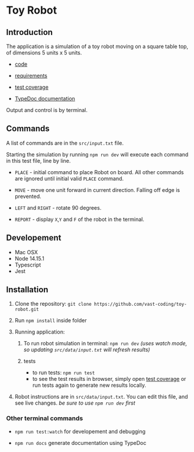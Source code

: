 # Toy Robot

## Introduction

The application is a simulation of a toy robot moving on a square table top, of dimensions 5 units x 5 units.

- [code](https://github.com/vast-coding/toy-robot)

- [requirements](https://github.com/vast-coding/toy-robot/blob/main/repuirements.md)

- [test coverage](https://toy-robot-test-coverage.vercel.app/)

- [TypeDoc documentation](https://toy-robot-documentation-ts.vercel.app/)

Output and control is by terminal.

## Commands

A list of commands are in the `src/input.txt` file.

Starting the simulation by running `npm run dev` will execute each command in this test file, line by line.

- `PLACE` - initial command to place Robot on board. All other commands are ignored until initial valid `PLACE` command.

- `MOVE` - move one unit forward in current direction. Falling off edge is prevented.

- `LEFT` and `RIGHT` - rotate 90 degrees.

- `REPORT` - display `X`,`Y` and `F` of the robot in the terminal.

## Developement

- Mac OSX
- Node 14.15.1
- Typescript
- Jest

## Installation

1. Clone the repository: `git clone https://github.com/vast-coding/toy-robot.git`
2. Run `npm install` inside folder
3. Running application:

   1. To run robot simulation in terminal: `npm run dev` _(uses watch mode, so updating `src/data/input.txt` will refresh results)_

   2. tests
      - to run tests: `npm run test`
      - to see the test results in browser, simply open [test coverage](https://toy-robot-test-coverage.vercel.app/) or run tests again to generate new results locally.

4. Robot instructions are in `src/data/input.txt`. You can edit this file, and see live changes. _be sure to use `npm run dev` first_

### Other terminal commands

- `npm run test:watch` for developement and debugging

- `npm run docs` generate documentation using TypeDoc
